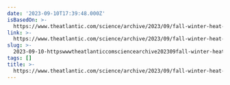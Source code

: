 ```yaml
---
date: '2023-09-10T17:39:48.000Z'
isBasedOn: >-
  https://www.theatlantic.com/science/archive/2023/09/fall-winter-heat-el-nino-climate-change/675238/
link: >-
  https://www.theatlantic.com/science/archive/2023/09/fall-winter-heat-el-nino-climate-change/675238/
slug: >-
  2023-09-10-httpswwwtheatlanticcomsciencearchive202309fall-winter-heat-el-nino-climate-change675238
tags: []
title: >-
  https://www.theatlantic.com/science/archive/2023/09/fall-winter-heat-el-nino-climate-change/675238/
---
```


